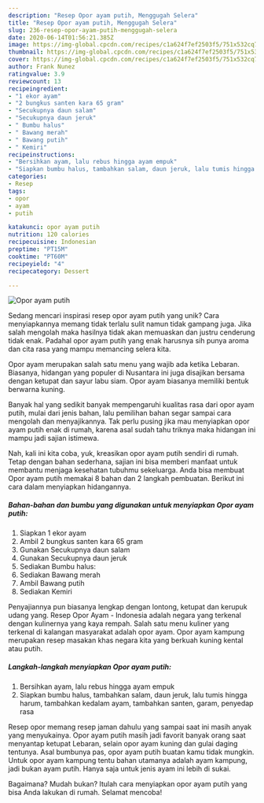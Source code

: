 ```yaml
---
description: "Resep Opor ayam putih, Menggugah Selera"
title: "Resep Opor ayam putih, Menggugah Selera"
slug: 236-resep-opor-ayam-putih-menggugah-selera
date: 2020-06-14T01:56:21.385Z
image: https://img-global.cpcdn.com/recipes/c1a624f7ef2503f5/751x532cq70/opor-ayam-putih-foto-resep-utama.jpg
thumbnail: https://img-global.cpcdn.com/recipes/c1a624f7ef2503f5/751x532cq70/opor-ayam-putih-foto-resep-utama.jpg
cover: https://img-global.cpcdn.com/recipes/c1a624f7ef2503f5/751x532cq70/opor-ayam-putih-foto-resep-utama.jpg
author: Frank Nunez
ratingvalue: 3.9
reviewcount: 13
recipeingredient:
- "1 ekor ayam"
- "2 bungkus santen kara 65 gram"
- "Secukupnya daun salam"
- "Secukupnya daun jeruk"
- " Bumbu halus"
- " Bawang merah"
- " Bawang putih"
- " Kemiri"
recipeinstructions:
- "Bersihkan ayam, lalu rebus hingga ayam empuk"
- "Siapkan bumbu halus, tambahkan salam, daun jeruk, lalu tumis hingga harum, tambahkan kedalam ayam, tambahkan santen, garam, penyedap rasa"
categories:
- Resep
tags:
- opor
- ayam
- putih

katakunci: opor ayam putih 
nutrition: 120 calories
recipecuisine: Indonesian
preptime: "PT15M"
cooktime: "PT60M"
recipeyield: "4"
recipecategory: Dessert

---
```



![Opor ayam putih](https://img-global.cpcdn.com/recipes/c1a624f7ef2503f5/751x532cq70/opor-ayam-putih-foto-resep-utama.jpg)

Sedang mencari inspirasi resep opor ayam putih yang unik? Cara menyiapkannya memang tidak terlalu sulit namun tidak gampang juga. Jika salah mengolah maka hasilnya tidak akan memuaskan dan justru cenderung tidak enak. Padahal opor ayam putih yang enak harusnya sih punya aroma dan cita rasa yang mampu memancing selera kita.

Opor ayam merupakan salah satu menu yang wajib ada ketika Lebaran. Biasanya, hidangan yang populer di Nusantara ini juga disajikan bersama dengan ketupat dan sayur labu siam. Opor ayam biasanya memiliki bentuk berwarna kuning.

Banyak hal yang sedikit banyak mempengaruhi kualitas rasa dari opor ayam putih, mulai dari jenis bahan, lalu pemilihan bahan segar sampai cara mengolah dan menyajikannya. Tak perlu pusing jika mau menyiapkan opor ayam putih enak di rumah, karena asal sudah tahu triknya maka hidangan ini mampu jadi sajian istimewa.


Nah, kali ini kita coba, yuk, kreasikan opor ayam putih sendiri di rumah. Tetap dengan bahan sederhana, sajian ini bisa memberi manfaat untuk membantu menjaga kesehatan tubuhmu sekeluarga. Anda bisa membuat Opor ayam putih memakai 8 bahan dan 2 langkah pembuatan. Berikut ini cara dalam menyiapkan hidangannya.

<!--inarticleads1-->

##### Bahan-bahan dan bumbu yang digunakan untuk menyiapkan Opor ayam putih:

1. Siapkan 1 ekor ayam
1. Ambil 2 bungkus santen kara 65 gram
1. Gunakan Secukupnya daun salam
1. Gunakan Secukupnya daun jeruk
1. Sediakan  Bumbu halus:
1. Sediakan  Bawang merah
1. Ambil  Bawang putih
1. Sediakan  Kemiri


Penyajiannya pun biasanya lengkap dengan lontong, ketupat dan kerupuk udang yang. Resep Opor Ayam - Indonesia adalah negara yang terkenal dengan kulinernya yang kaya rempah. Salah satu menu kuliner yang terkenal di kalangan masyarakat adalah opor ayam. Opor ayam kampung merupakan resep masakan khas negara kita yang berkuah kuning kental atau putih. 

<!--inarticleads2-->

##### Langkah-langkah menyiapkan Opor ayam putih:

1. Bersihkan ayam, lalu rebus hingga ayam empuk
1. Siapkan bumbu halus, tambahkan salam, daun jeruk, lalu tumis hingga harum, tambahkan kedalam ayam, tambahkan santen, garam, penyedap rasa


Resep opor memang resep jaman dahulu yang sampai saat ini masih anyak yang menyukainya. Opor ayam putih masih jadi favorit banyak orang saat menyantap ketupat Lebaran, selain opor ayam kuning dan gulai daging tentunya. Asal bumbunya pas, opor ayam putih buatan kamu tidak mungkin. Untuk opor ayam kampung tentu bahan utamanya adalah ayam kampung, jadi bukan ayam putih. Hanya saja untuk jenis ayam ini lebih di sukai. 

Bagaimana? Mudah bukan? Itulah cara menyiapkan opor ayam putih yang bisa Anda lakukan di rumah. Selamat mencoba!
